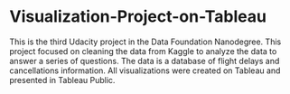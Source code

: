 # Visualization-Project-on-Tableau
This is the third Udacity project in the Data Foundation Nanodegree. This project focused on cleaning the data from Kaggle to analyze the data to answer a series of questions. The data is a database of flight delays and cancellations information. All visualizations were created on Tableau and presented in Tableau Public.
